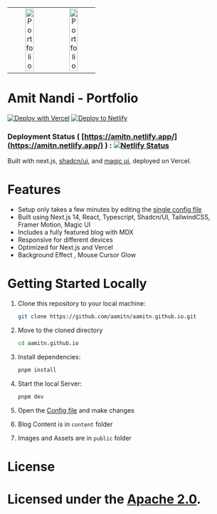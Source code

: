 
<table>
  <tr>
    <td align="center">
      <img alt="Portfolio" src="https://amitn.netlify.app/ss.png" width="48%">
    </td>
    <td align="center">
      <img alt="Portfolio" src="https://amitn.netlify.app/ss1.png" width="48%">
    </td>
  </tr>
</table>


# Amit Nandi - Portfolio
[![Deploy with Vercel](https://vercel.com/button)](https://vercel.com/new/clone?repository-url=https%3A%2F%2Fgithub.com%2Faamitn%2Faamitn.github.io)
[![Deploy to Netlify](https://www.netlify.com/img/deploy/button.svg)](https://app.netlify.com/integration/start/deploy?repository=https://github.com/aamitn/aamitn.github.io)

### Deployment Status ( [https://amitn.netlify.app/](https://amitn.netlify.app/) ) : [![Netlify Status](https://api.netlify.com/api/v1/badges/2ee9d02d-1b91-48d2-99c7-9256b461a6f2/deploy-status)](https://app.netlify.com/sites/amitn/deploys)

Built with next.js, [shadcn/ui](https://ui.shadcn.com/), and [magic ui](https://magicui.design/), deployed on Vercel.

# Features

- Setup only takes a few minutes by editing the [single config file](./src/data/resume.tsx)
- Built using Next.js 14, React, Typescript, Shadcn/UI, TailwindCSS, Framer Motion, Magic UI
- Includes a fully featured blog with MDX
- Responsive for different devices
- Optimized for Next.js and Vercel
- Background Effect , Mouse Cursor Glow

# Getting Started Locally

1. Clone this repository to your local machine:

   ```bash
   git clone https://github.com/aamitn/aamitn.github.io.git
   ```

2. Move to the cloned directory

   ```bash
   cd aamitn.github.io
   ```

3. Install dependencies:

   ```bash
   pnpm install
   ```

4. Start the local Server:

   ```bash
   pnpm dev
   ```

5. Open the [Config file](./src/data/resume.tsx) and make changes

6. Blog Content is in `content` folder

7. Images and Assets are in `public` folder


# License

Licensed under the [Apache 2.0](https://github.com/aamitn/aamitn.github.io/blob/master/LICENSE).
=======
